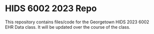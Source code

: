 # HIDS 6002 2023 Repo

This repository contains files/code for the Georgetown HIDS 2023 6002 EHR Data class. It will be updated over the course of the class.

